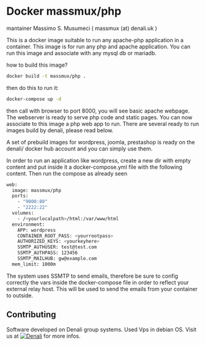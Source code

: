 # Docker massmux/php

  mantainer Massimo S. Musumeci ( massmux (at) denali.uk )

This is a docker image suitable to run any apache-php application in a container. This image is for run any php and apache application. You can run this image and associate with any mysql db or mariadb.

how to build this image?

```bash
docker build -t massmux/php .
```
then do this to run it:

```bash
docker-compose up -d
```

then call with browser to port 8000, you will see basic apache webpage. The webserver is ready to serve php code and static pages. You can now associate to this image a php web app to run. There are several ready to run images build by denali, please read below.

A set of prebuild images for wordpress, joomla, prestashop is ready on the denali/ docker hub account and you can simply use them. 

In order to run an application like wordpress, create a new dir with empty content and put inside it a docker-compose.yml file with the following content. Then run the compose as already seen

```bash
web:
  image: massmux/php
  ports:
    - "9000:80"
    - "2222:22"
  volumes:
    - /<yourlocalpath>/html:/var/www/html
  environment:
    APP: wordpress
    CONTAINER_ROOT_PASS: <yourrootpass>
    AUTHORIZED_KEYS: <yourkeyhere>
    SSMTP_AUTHUSER: test@test.com
    SSMTP_AUTHPASS: 123456
    SSMTP_MAILHUB: gw@example.com
  mem_limit: 1000m
```

The system uses SSMTP to send emails, therefore be sure to config correctly the vars inside the docker-compose file in order to reflect your external relay host. This will be used to send the emails from your container to outside.

## Contributing

Software developed on Denali group systems. Used Vps in debian OS. Visit us at [![Denali](https://www.denali.eu/dena.png)](https://www.denali.eu) for more infos.


